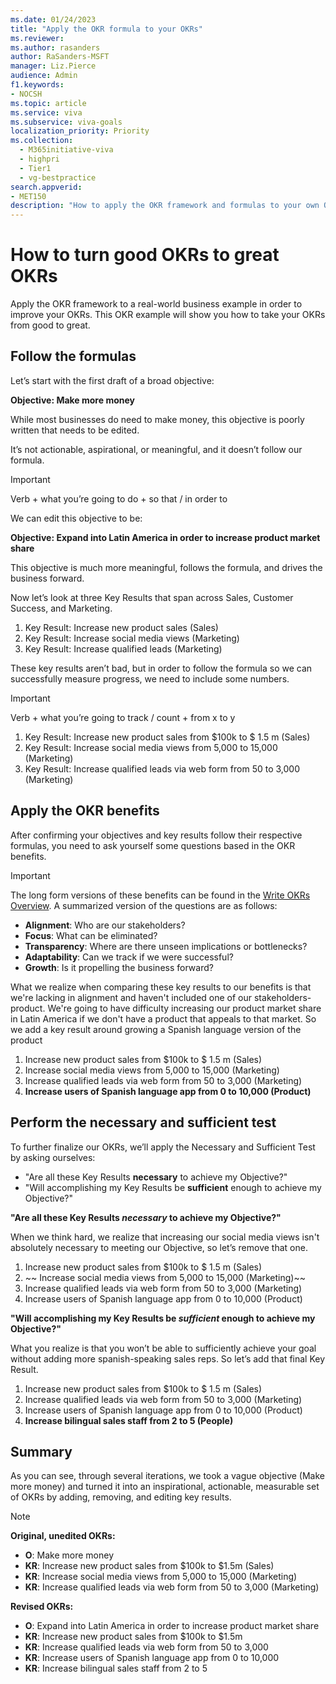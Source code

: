 ```yaml
---
ms.date: 01/24/2023
title: "Apply the OKR formula to your OKRs"
ms.reviewer: 
ms.author: rasanders
author: RaSanders-MSFT
manager: Liz.Pierce
audience: Admin
f1.keywords:
- NOCSH
ms.topic: article
ms.service: viva
ms.subservice: viva-goals
localization_priority: Priority
ms.collection:
  - M365initiative-viva
  - highpri
  - Tier1
  - vg-bestpractice
search.appverid:
- MET150
description: "How to apply the OKR framework and formulas to your own OKRs in order to create healthy OKRs."
---
```


# How to turn good OKRs to great OKRs

Apply the OKR framework to a real-world business example in order to improve your OKRs. This OKR example will show you how to take your OKRs from good to great.

## Follow the formulas

Let’s start with the first draft of a broad objective:

**Objective: Make more money**

While most businesses do need to make money, this objective is poorly written that needs to be edited.

It’s not actionable, aspirational, or meaningful, and it doesn’t follow our formula.

> [!IMPORTANT]
> Verb + what you’re going to do + so that / in order to

We can edit this objective to be:

**Objective: Expand into Latin America in order to increase product market share**

This objective is much more meaningful, follows the formula, and drives the business forward.

Now let’s look at three Key Results that span across Sales, Customer Success, and Marketing.

1. Key Result: Increase new product sales (Sales)  
1. Key Result: Increase social media views (Marketing)  
1. Key Result: Increase qualified leads (Marketing) 

These key results aren’t bad, but in order to follow the formula so we can successfully measure progress, we need to include some numbers. 

> [!IMPORTANT]
> Verb + what you’re going to track / count + from x to y

1. Key Result: Increase new product sales from $100k to $ 1.5 m (Sales)  
1. Key Result: Increase social media views from 5,000 to 15,000 (Marketing)  
1. Key Result: Increase qualified leads via web form from 50 to 3,000 (Marketing) 

## Apply the OKR benefits

After confirming your objectives and key results follow their respective formulas, you need to ask yourself some questions based in the OKR benefits.

> [!IMPORTANT]
> The long form versions of these benefits can be found in the [Write OKRs Overview](write-okrs-overview.md). A summarized version of the questions are as follows:
> 
> - **Alignment**: Who are our stakeholders?​
> - **Focus**: What can be eliminated?​  ​
> - **Transparency**: Where are there unseen implications or bottlenecks?​
> - **Adaptability**: Can we track if we were successful? 
> - **Growth**: Is it propelling the business forward?

What we realize when comparing these key results to our benefits is that we're lacking in alignment and haven't included one of our stakeholders- product. We're going to have difficulty increasing our product market share in Latin America if we don't have a product that appeals to that market. So we add a key result around growing a Spanish language version of the product

1. Increase new product sales from $100k to $ 1.5 m (Sales)  
1. Increase social media views from 5,000 to 15,000 (Marketing)  
1. Increase qualified leads via web form from 50 to 3,000 (Marketing) 
1. **Increase users of Spanish language app from 0 to 10,000 (Product)**

## Perform the necessary and sufficient test

To further finalize our OKRs, we’ll apply the Necessary and Sufficient Test by asking ourselves:

- "Are all these Key Results **necessary** to achieve my Objective?"
- "Will accomplishing my Key Results be **sufficient** enough to achieve my Objective?" 
 
**"Are all these Key Results *necessary* to achieve my Objective?"**

When we think hard, we realize that increasing our social media views isn't absolutely necessary to meeting our Objective, so let’s remove that one. 

1. Increase new product sales from $100k to $ 1.5 m (Sales)
1. ~~ Increase social media views from 5,000 to 15,000 (Marketing)~~ 
1. Increase qualified leads via web form from 50 to 3,000 (Marketing) 
1. Increase users of Spanish language app from 0 to 10,000 (Product) 

**"Will accomplishing my Key Results be *sufficient* enough to achieve my Objective?"**

What you realize is that you won’t be able to sufficiently achieve your goal without adding more spanish-speaking sales reps. So let’s add that final Key Result. 

1. Increase new product sales from $100k to $ 1.5 m (Sales)  
1. Increase qualified leads via web form from 50 to 3,000 (Marketing) 
1. Increase users of Spanish language app from 0 to 10,000 (Product) 
1. **Increase bilingual sales staff from 2 to 5 (People)**

## Summary

As you can see, through several iterations, we took a vague objective (Make more money) and turned it into an inspirational, actionable, measurable set of OKRs by adding, removing, and editing key results.

> [!NOTE]
> **Original, unedited OKRs:**
> 
> - **O**: Make more money
> - **KR**: Increase new product sales from $100k to $1.5m (Sales)  
> - **KR**: Increase social media views from 5,000 to 15,000 (Marketing) 
> - **KR**: Increase qualified leads via web form from 50 to 3,000 (Marketing) 
> 
> **Revised OKRs:**
> 
> - **O**: Expand into Latin America in order to increase product market share
> - **KR**: Increase new product sales from $100k to $1.5m
> - **KR**: Increase qualified leads via web form from 50 to 3,000
> - **KR**: Increase users of Spanish language app from 0 to 10,000
> - **KR**: Increase bilingual sales staff from 2 to 5

